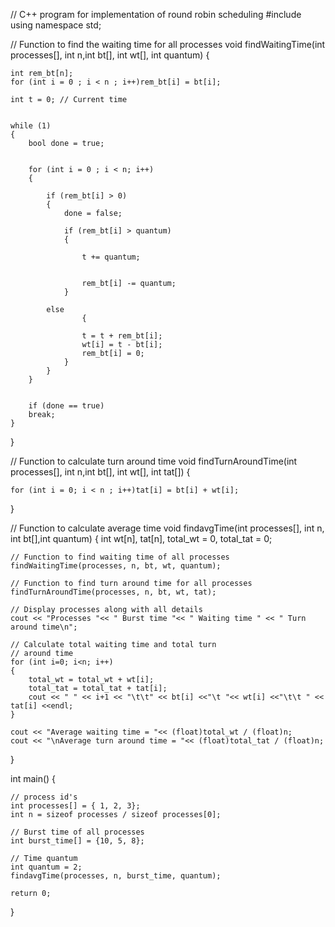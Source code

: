 // C++ program for implementation of round robin scheduling
#include<iostream>
using namespace std;

// Function to find the waiting time for all processes
void findWaitingTime(int processes[], int n,int bt[], int wt[], int quantum)
{
	
	int rem_bt[n];
	for (int i = 0 ; i < n ; i++)rem_bt[i] = bt[i];

	int t = 0; // Current time

	
	while (1)
	{
		bool done = true;

		
		for (int i = 0 ; i < n; i++)
		{
		
			if (rem_bt[i] > 0)
			{
				done = false; 

				if (rem_bt[i] > quantum)
				{
					
					t += quantum;

					
					rem_bt[i] -= quantum;
				}

			else
					{
					
					t = t + rem_bt[i];
					wt[i] = t - bt[i];
					rem_bt[i] = 0;
				}
			}
		}


		if (done == true)
		break;
	}
}

// Function to calculate turn around time
void findTurnAroundTime(int processes[], int n,int bt[], int wt[], int tat[])
{

	for (int i = 0; i < n ; i++)tat[i] = bt[i] + wt[i];
}

// Function to calculate average time
void findavgTime(int processes[], int n, int bt[],int quantum)
{
	int wt[n], tat[n], total_wt = 0, total_tat = 0;

	// Function to find waiting time of all processes
	findWaitingTime(processes, n, bt, wt, quantum);

	// Function to find turn around time for all processes
	findTurnAroundTime(processes, n, bt, wt, tat);

	// Display processes along with all details
	cout << "Processes "<< " Burst time "<< " Waiting time " << " Turn around time\n";

	// Calculate total waiting time and total turn
	// around time
	for (int i=0; i<n; i++)
	{
		total_wt = total_wt + wt[i];
		total_tat = total_tat + tat[i];
		cout << " " << i+1 << "\t\t" << bt[i] <<"\t "<< wt[i] <<"\t\t " << tat[i] <<endl;
	}

	cout << "Average waiting time = "<< (float)total_wt / (float)n;
	cout << "\nAverage turn around time = "<< (float)total_tat / (float)n;
}

int main()
{

	// process id's
	int processes[] = { 1, 2, 3};
	int n = sizeof processes / sizeof processes[0];

	// Burst time of all processes
	int burst_time[] = {10, 5, 8};

	// Time quantum
	int quantum = 2;
	findavgTime(processes, n, burst_time, quantum);

	return 0;
}
